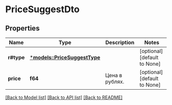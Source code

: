 # PriceSuggestDto

## Properties
Name | Type | Description | Notes
------------ | ------------- | ------------- | -------------
**r#type** | [***models::PriceSuggestType**](PriceSuggestType.md) |  | [optional] [default to None]
**price** | **f64** | Цена в рублях. | [optional] [default to None]

[[Back to Model list]](../README.md#documentation-for-models) [[Back to API list]](../README.md#documentation-for-api-endpoints) [[Back to README]](../README.md)


